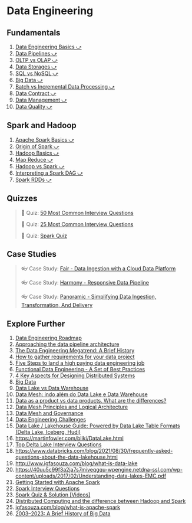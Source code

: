 # Data Engineering

## Fundamentals

1. <a href="#/01-foundations/data-engineering/de-basics.md" target="_blank">Data Engineering Basics ⤻</a>
1. <a href="#/01-foundations/data-engineering/data-pipelines.md" target="_blank">Data Pipelines ⤻</a>
1. <a href="#/01-foundations/data-engineering/oltp-vs-olap.md" target="_blank">OLTP vs OLAP ⤻</a>
1. <a href="#/01-foundations/data-engineering/data-storages.md" target="_blank">Data Storages ⤻</a>
1. <a href="#/01-foundations/data-engineering/sql-vs-nosql.md" target="_blank">SQL vs NoSQL ⤻</a>
1. <a href="#/01-foundations/data-engineering/big-data.md" target="_blank">Big Data ⤻</a>
1. <a href="#/01-foundations/data-engineering/batch-vs-incremental.md" target="_blank">Batch vs Incremental Data Processing ⤻</a>
1. <a href="#/01-foundations/data-engineering/data-contract.md" target="_blank">Data Contract ⤻</a>
1. <a href="#/01-foundations/data-engineering/data-management.md" target="_blank">Data Management ⤻</a>
1. <a href="#/01-foundations/data-engineering/data-quality.md" target="_blank">Data Quality ⤻</a>

## Spark and Hadoop

1. <a href="#/01-foundations/data-engineering/spark-basics.md" target="_blank">Apache Spark Basics ⤻</a>
1. <a href="#/01-foundations/data-engineering/spark-origin.md" target="_blank">Origin of Spark ⤻</a>
1. <a href="#/01-foundations/data-engineering/hadoop-basics.md" target="_blank">Hadoop Basics ⤻</a>
1. <a href="#/01-foundations/data-engineering/map-reduce.md" target="_blank">Map Reduce ⤻</a>
1. <a href="#/01-foundations/data-engineering/hadoop-vs-spark.md" target="_blank">Hadoop vs Spark ⤻</a>
1. <a href="#/01-foundations/data-engineering/spark-dag.md" target="_blank">Interpreting a Spark DAG ⤻</a>
1. <a href="#/01-foundations/data-engineering/rdd.md" target="_blank">Spark RDDs ⤻</a>

## Quizzes

> :game_die: Quiz: <a href="#/a1-interviewprep/50-most-common-interview-questions.md" target="_blank">50 Most Common Interview Questions</a>
>
> :game_die: Quiz: <a href="#/a1-interviewprep/25-most-common-interview-questions.md" target="_blank">25 Most Common Interview Questions</a>
> 
> :game_die: Quiz: <a href="#/a1-interviewprep/spark-quiz.md" target="_blank">Spark Quiz</a>

## Case Studies

> :eyeglasses: Case Study: <a href="#/a3-casestudies/fair.md" target="_blank">Fair - Data Ingestion with a Cloud Data Platform</a>
>
> :eyeglasses: Case Study: <a href="#/a3-casestudies/harmony.md" target="_blank">Harmony - Responsive Data Pipeline</a>
>
> :eyeglasses: Case Study: <a href="#/a3-casestudies/panoramic.md" target="_blank">Panoramic - Simplifying Data Ingestion, Transformation, And Delivery</a>

## Explore Further

1. [Data Engineering Roadmap](https://knowledgetree.notion.site/Data-Engineering-Roadmap-6e543497f9074aba89520b45b678d32f)
1. [Approaching the data pipeline architecture](https://knowledgetree.notion.site/Approaching-the-data-pipeline-architecture-214bdf596037454ca3f879894035c83f)
1. [The Data Engineering Megatrend: A Brief History](https://www.rudderstack.com/blog/the-data-engineering-megatrend-a-brief-history)
1. [How to gather requirements for your data project](https://www.startdataengineering.com/post/n-questions-data-pipeline-req/)
1. [Five Steps to land a high paying data engineering job](https://www.startdataengineering.com/post/n-steps-high-pay-de-job/)
1. [Functional Data Engineering - A Set of Best Practices](https://youtu.be/4Spo2QRTz1k)
1. [4 Key Aspects for Designing Distributed Systems](https://betterprogramming.pub/4-key-aspects-for-designing-distributed-systems-dc8fec7b8c5b)
1. [Big Data](https://www.alura.com.br/artigos/big-data)
1. [Data Lake vs Data Warehouse](https://www.alura.com.br/artigos/data-lake-vs-data-warehouse)
1. [Data Mesh: indo além do Data Lake e Data Warehouse](https://medium.com/data-hackers/data-mesh-indo-al%C3%A9m-do-data-lake-e-data-warehouse-465d57539d89)
1. [Data as a product vs data products. What are the differences?](https://towardsdatascience.com/data-as-a-product-vs-data-products-what-are-the-differences-b43ddbb0f123)
1. [Data Mesh Principles and Logical Architecture](https://martinfowler.com/articles/data-mesh-principles.html)
1. [Data Mesh and Governance](https://www.thoughtworks.com/en-us/about-us/events/webinars/core-principles-of-data-mesh/data-mesh-and-governance)
1. [Data Engineering Challenges](https://www.youtube.com/watch?v=VxZu4B8wIbQ)
1. [Data Lake / Lakehouse Guide: Powered by Data Lake Table Formats (Delta Lake, Iceberg, Hudi)](https://airbyte.com/blog/data-lake-lakehouse-guide-powered-by-table-formats-delta-lake-iceberg-hudi)
1. https://martinfowler.com/bliki/DataLake.html
1. [Top Delta Lake Interview Questions](https://www.analyticsvidhya.com/blog/2022/07/top-10-delta-lake-interview-questions/)
1. https://www.databricks.com/blog/2021/08/30/frequently-asked-questions-about-the-data-lakehouse.html
1. http://www.igfasouza.com/blog/what-is-data-lake
1. https://40uu5c99f3a2ja7s7miveqgqu-wpengine.netdna-ssl.com/wp-content/uploads/2017/02/Understanding-data-lakes-EMC.pdf
1. [Getting Started with Apache Spark](https://knowledgetree.notion.site/Getting-Started-with-Apache-Spark-2c51e0d721eb4b4ca04e309c7fb296e7)
1. [Spark Interview Questions](https://knowledgetree.notion.site/Spark-Interview-Questions-94ff173de85d4df6849b289665e8fff3)
1. [Spark Quiz &amp; Solution [Videos]](https://knowledgetree.notion.site/Spark-Quiz-Solution-Videos-0ad90ea3035541e2af22eeaf18b738aa)
1. [Distributed Computing and the difference between Hadoop and Spark](https://knowledgetree.notion.site/Distributed-Computing-and-the-difference-between-Hadoop-and-Spark-1b741e18ddf5474da3a2b941f48dcea3)
1. [igfasouza.com/blog/what-is-apache-spark](http://www.igfasouza.com/blog/what-is-apache-spark/)
1. [2003–2023: A Brief History of Big Data](https://towardsdatascience.com/2003-2023-a-brief-history-of-big-data-25712351a6bc)